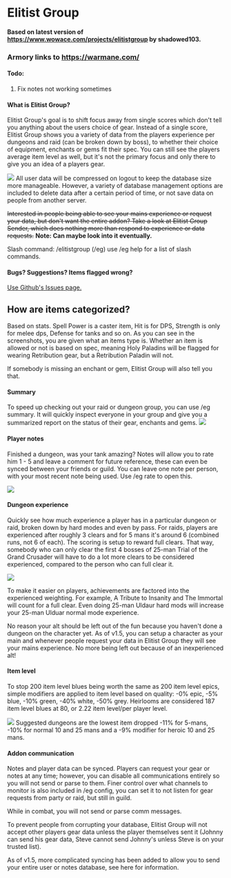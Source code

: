 # Elitist Group

  **Based on latest version of https://www.wowace.com/projects/elitistgroup by shadowed103.**
### Armory links to https://warmane.com/
#### Todo:
1. Fix notes not working sometimes

#### What is Elitist Group?

Elitist Group's goal is to shift focus away from single scores which don't tell you anything about the users choice of gear. Instead of a single score, Elitist Group shows you a variety of data from the players experience per dungeons and raid (can be broken down by boss), to whether their choice of equipment, enchants or gems fit their spec. You can still see the players average item level as well, but it's not the primary focus and only there to give you an idea of a players gear.

   ![](https://i.imgur.com/v2b24he.png)
All user data will be compressed on logout to keep the database size more manageable. However, a variety of database management options are included to delete data after a certain period of time, or not save data on people from another server.

~~Interested in people being able to see your mains experience or request your data, but don't want the entire addon? Take a look at Elitist Group Sender, which does nothing more than respond to experience or data requests.~~ **Note: Can maybe look into it eventually.**

Slash command: /elitistgroup (/eg) use /eg help for a list of slash commands.

#### Bugs? Suggestions? Items flagged wrong?

[Use Github's Issues page.](https://github.com/avarishd/ElitistGroup-WotLK/issues)
  

## How are items categorized?

Based on stats. Spell Power is a caster item, Hit is for DPS, Strength is only for melee dps, Defense for tanks and so on. As you can see in the screenshots, you are given what an items type is. Whether an item is allowed or not is based on spec, meaning Holy Paladins will be flagged for wearing Retribution gear, but a Retribution Paladin will not.

If somebody is missing an enchant or gem, Elitist Group will also tell you that.

#### Summary

To speed up checking out your raid or dungeon group, you can use /eg summary. It will quickly inspect everyone in your group and give you a summarized report on the status of their gear, enchants and gems.
![](https://i.imgur.com/GMNxkKz.png)
  

#### Player notes

Finished a dungeon, was your tank amazing? Notes will allow you to rate him 1 - 5 and leave a comment for future reference, these can even be synced between your friends or guild. You can leave one note per person, with your most recent note being used. Use /eg rate to open this.

  ![](https://i.imgur.com/XVIKpql.png)

#### Dungeon experience

Quickly see how much experience a player has in a particular dungeon or raid, broken down by hard modes and even by pass. For raids, players are experienced after roughly 3 clears and for 5 mans it's around 6 (combined runs, not 6 of each). The scoring is setup to reward full clears. That way, somebody who can only clear the first 4 bosses of 25-man Trial of the Grand Crusader will have to do a lot more clears to be considered experienced, compared to the person who can full clear it.

  ![](https://i.imgur.com/5qZzyzf.png)

To make it easier on players, achievements are factored into the experienced weighting. For example, A Tribute to Insanity and The Immortal will count for a full clear. Even doing 25-man Uldaur hard mods will increase your 25-man Ulduar normal mode experience.

  

No reason your alt should be left out of the fun because you haven't done a dungeon on the character yet. As of v1.5, you can setup a character as your main and whenever people request your data in Elitist Group they will see your mains experience. No more being left out because of an inexperienced alt!

  

#### Item level

To stop 200 item level blues being worth the same as 200 item level epics, simple modifiers are applied to item level based on quality: -0% epic, -5% blue, -10% green, -40% white, -50% grey. Heirlooms are considered 187 item level blues at 80, or 2.22 item level/per player level.

  ![](https://i.imgur.com/A3rORYp.png)
Suggested dungeons are the lowest item dropped -11% for 5-mans, -10% for normal 10 and 25 mans and a -9% modifier for heroic 10 and 25 mans.

  

#### Addon communication

Notes and player data can be synced. Players can request your gear or notes at any time; however, you can disable all communications entirely so you will not send or parse to them. Finer control over what channels to monitor is also included in /eg config, you can set it to not listen for gear requests from party or raid, but still in guild.

  

While in combat, you will not send or parse comm messages.

  

To prevent people from corrupting your database, Elitist Group will not accept other players gear data unless the player themselves sent it (Johnny can send his gear data, Steve cannot send Johnny's unless Steve is on your trusted list).

  

As of v1.5, more complicated syncing has been added to allow you to send your entire user or notes database, see here for information.